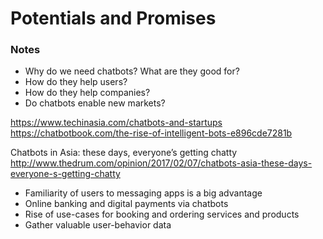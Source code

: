 Potentials and Promises
=======================

### Notes

-	Why do we need chatbots? What are they good for?
-	How do they help users?
-	How do they help companies?
-	Do chatbots enable new markets?

https://www.techinasia.com/chatbots-and-startups
https://chatbotbook.com/the-rise-of-intelligent-bots-e896cde7281b


Chatbots in Asia: these days, everyone’s getting chatty
http://www.thedrum.com/opinion/2017/02/07/chatbots-asia-these-days-everyone-s-getting-chatty
- Familiarity of users to messaging apps is a big advantage
- Online banking and digital payments via chatbots
- Rise of use-cases for booking and ordering services and products
- Gather valuable user-behavior data

